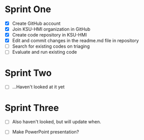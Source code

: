 # Sprint One
- [x] Create GitHub account
- [x] Join KSU-HMI organization in GitHub
- [x] Create code repository in KSU-HMI
- [x] Edit and commit changes in the readme.md file in repository
- [ ] Search for existing codes on triaging
- [ ] Evaluate and run existing code 

# Sprint Two 
- [ ] ...Haven't looked at it yet

# Sprint Three
- [ ] Also haven't looked, but will update when.
- [ ] Make PowerPoint presentation?


